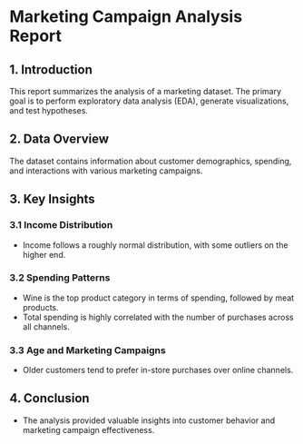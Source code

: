 # Marketing Campaign Analysis Report

## 1. Introduction
This report summarizes the analysis of a marketing dataset. The primary goal is to perform exploratory data analysis (EDA), generate visualizations, and test hypotheses.

## 2. Data Overview
The dataset contains information about customer demographics, spending, and interactions with various marketing campaigns.

## 3. Key Insights
### 3.1 Income Distribution
- Income follows a roughly normal distribution, with some outliers on the higher end.

### 3.2 Spending Patterns
- Wine is the top product category in terms of spending, followed by meat products.
- Total spending is highly correlated with the number of purchases across all channels.

### 3.3 Age and Marketing Campaigns
- Older customers tend to prefer in-store purchases over online channels.

## 4. Conclusion
- The analysis provided valuable insights into customer behavior and marketing campaign effectiveness.
